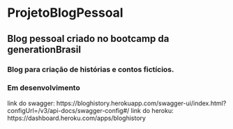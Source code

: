 # ProjetoBlogPessoal

## Blog pessoal criado no bootcamp da generationBrasil
### Blog para criação de histórias e contos fictícios.

### Em desenvolvimento

<div>
link do swagger: https://bloghistory.herokuapp.com/swagger-ui/index.html?configUrl=/v3/api-docs/swagger-config#/
link do heroku: https://dashboard.heroku.com/apps/bloghistory
<div>
